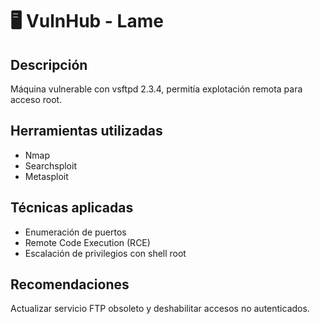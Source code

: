 # 🖥️ VulnHub - Lame

## Descripción
Máquina vulnerable con vsftpd 2.3.4, permitía explotación remota para acceso root.

## Herramientas utilizadas
- Nmap
- Searchsploit
- Metasploit

## Técnicas aplicadas
- Enumeración de puertos
- Remote Code Execution (RCE)
- Escalación de privilegios con shell root

## Recomendaciones
Actualizar servicio FTP obsoleto y deshabilitar accesos no autenticados.
